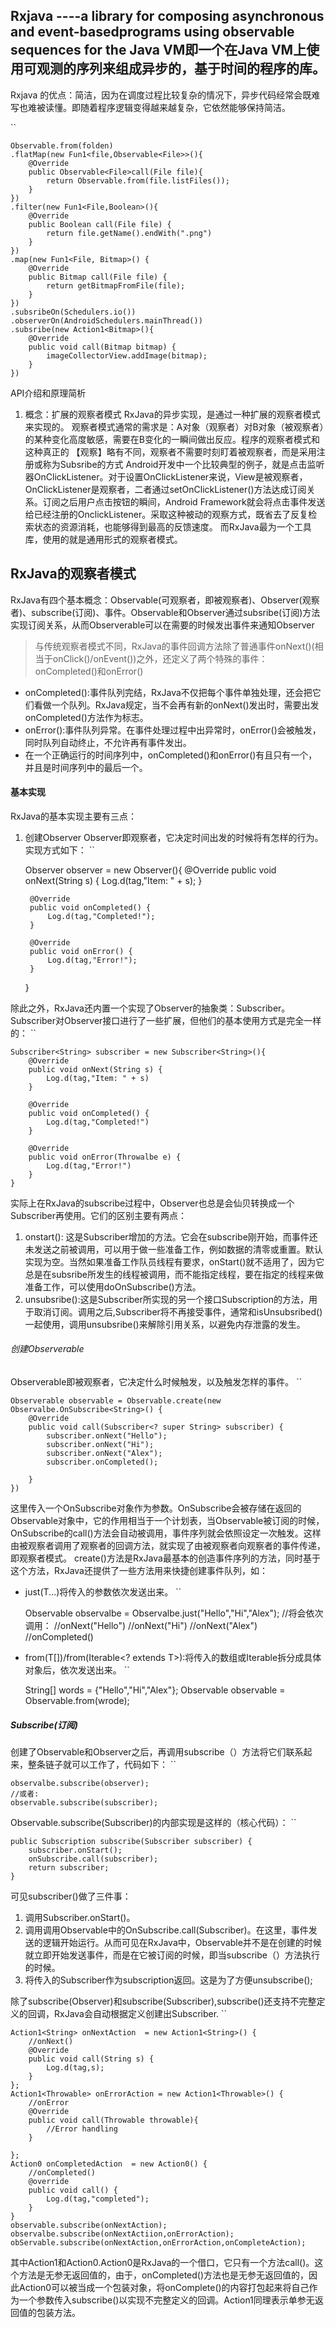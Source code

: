 ## Rxjava ----a library for composing asynchronous and event-basedprograms using observable sequences for the Java VM即一个在Java VM上使用可观测的序列来组成异步的，基于时间的程序的库。
Rxjava 的优点：简洁，因为在调度过程比较复杂的情况下，异步代码经常会既难写也难被读懂。即随着程序逻辑变得越来越复杂，它依然能够保持简洁。

`` 

	Observable.from(folden)
	.flatMap(new Fun1<file,Observable<File>>(){
		@Override
		public Observable<File>call(File file){
			return Observable.from(file.listFiles());
		}
	})
	.filter(new Fun1<File,Boolean>(){
		@Override
		public Boolean call(File file) {
			return file.getName().endWith(".png")
		}
	})
	.map(new Fun1<File, Bitmap>() {
		@Override
		public Bitmap call(File file) {
			return getBitmapFromFile(file);
		}
	})
	.subsribeOn(Schedulers.io())
	.observerOn(AndroidSchedulers.mainThread())
	.subsribe(new Action1<Bitmap>(){
		@Override
		public void call(Bitmap bitmap) {
			imageCollectorView.addImage(bitmap);
		}
	})

API介绍和原理简析
1. 概念：扩展的观察者模式
RxJava的异步实现，是通过一种扩展的观察者模式来实现的。
观察者模式通常的需求是：A对象（观察者）对B对象（被观察者）的某种变化高度敏感，需要在B变化的一瞬间做出反应。程序的观察者模式和这种真正的
【观察】略有不同，观察者不需要时刻盯着被观察者，而是采用注册或称为Subsribe的方式
Android开发中一个比较典型的例子，就是点击监听器OnClickListener。对于设置OnClickListener来说，View是被观察者，OnClickListener是观察者，二者通过setOnClickListener()方法达成订阅关系。订阅之后用户点击按钮的瞬间，Android Framework就会将点击事件发送给已经注册的OnclickListener。采取这种被动的观察方式，既省去了反复检索状态的资源消耗，也能够得到最高的反馈速度。
而RxJava最为一个工具库，使用的就是通用形式的观察者模式。
## RxJava的观察者模式
RxJava有四个基本概念：Observable(可观察者，即被观察者)、Observer(观察者)、subscribe(订阅)、事件。Observable和Observer通过subsribe(订阅)方法实现订阅关系，从而Observerable可以在需要的时候发出事件来通知Observer

> 与传统观察者模式不同，RxJava的事件回调方法除了普通事件onNext()(相当于onClick()/onEvent())之外，还定义了两个特殊的事件：onCompleted()和onError()
* onCompleted():事件队列完结，RxJava不仅把每个事件单独处理，还会把它们看做一个队列。RxJava规定，当不会再有新的onNext()发出时，需要出发onCompleted()方法作为标志。
* onError():事件队列异常。在事件处理过程中出异常时，onError()会被触发，同时队列自动终止，不允许再有事件发出。
* 在一个正确运行的时间序列中，onCompleted()和onError()有且只有一个，并且是时间序列中的最后一个。

#### 基本实现
RxJava的基本实现主要有三点：

1. 创建Observer
Observer即观察者，它决定时间出发的时候将有怎样的行为。实现方式如下：
``

	Observer<String> observer = new Observer<String>(){
		@Override
		public void onNext(String s) {
			Log.d(tag,"Item: " + s);
		}
		
		@Override
		public void onCompleted() {
			Log.d(tag,"Completed!");
		}

		@Override
		public void onError() {
			Log.d(tag,"Error!");
        }
	}


除此之外，RxJava还内置一个实现了Observer的抽象类：Subscriber。Subscriber对Observer接口进行了一些扩展，但他们的基本使用方式是完全一样的：
``

	Subscriber<String> subscriber = new Subscriber<String>(){
		@Override
		public void onNext(String s) {
			Log.d(tag,"Item: " + s)
		}
		
		@Override
		public void onCompleted() {
			Log.d(tag,"Completed!")
		}

		@Override
		public void onError(Throwalbe e) {
			Log.d(tag,"Error!")
		}		
	}


实际上在RxJava的subscribe过程中，Observer也总是会仙贝转换成一个Subscriber再使用。它们的区别主要有两点：

1. onstart(): 这是Subscriber增加的方法。它会在subscribe刚开始，而事件还未发送之前被调用，可以用于做一些准备工作，例如数据的清零或重置。默认实现为空。当然如果准备工作队员线程有要求，onStart()就不适用了，因为它总是在subsribe所发生的线程被调用，而不能指定线程，要在指定的线程来做准备工作，可以使用doOnSubscribe()方法。
2. unsubsribe():这是Subscriber所实现的另一个接口Subscription的方法，用于取消订阅。调用之后,Subscriber将不再接受事件，通常和isUnsubsribed()一起使用，调用unsubsribe()来解除引用关系，以避免内存泄露的发生。


###### 创建Observerable
Observerable即被观察者，它决定什么时候触发，以及触发怎样的事件。
``

	Observerable observable = Observable.create(new Observalbe.OnSubscribe<String>() {
		@Override
		public void call(Subscriber<? super String> subscriber) {
			subscriber.onNext("Hello");
			subscriber.onNext("Hi");
			subscriber.onNext("Alex");
			subscriber.onCompleted();	

		}
	}) 

这里传入一个OnSubscribe对象作为参数。OnSubscribe会被存储在返回的Observable对象中，它的作用相当于一个计划表，当Observable被订阅的时候，OnSubscribe的call()方法会自动被调用，事件序列就会依照设定一次触发。这样由被观察者调用了观察者的回调方法，就实现了由被观察者向观察者的事件传递，即观察者模式。
create()方法是RxJava最基本的创造事件序列的方法，同时基于这个方法，RxJava还提供了一些方法用来快捷创建事件队列，如：

* just(T...)将传入的参数依次发送出来。
``

	Observable observalbe = Observalbe.just("Hello","Hi","Alex");
    //将会依次调用：
	//onNext("Hello")
	//onNext("Hi")
	//onNext("Alex")
	//onCompleted()

* from(T[])/from(Iterable<? extends T>):将传入的数组或Iterable拆分成具体对象后，依次发送出来。
`` 

	String[] words = {"Hello","Hi","Alex"};
	Observable observable = Observable.from(wrode);

##### Subscribe(订阅)
创建了Observable和Observer之后，再调用subscribe（）方法将它们联系起来，整条链子就可以工作了，代码如下：
``

	observalbe.subscribe(observer);
	//或者:
	observable.subscribe(subscriber);

Observable.subscribe(Subscriber)的内部实现是这样的（核心代码）：
``

	public Subscription subscribe(Subscriber subscriber) {
		subscriber.onStart();
		onSubscribe.call(subscriber);
		return subscriber;
	}

可见subscriber()做了三件事：

1. 调用Subscriber.onStart()。
2. 调用调用Observable中的OnSubscribe.call(Subscriber)。在这里，事件发送的逻辑开始运行。从而可见在RxJava中，Observable并不是在创建的时候就立即开始发送事件，而是在它被订阅的时候，即当subscribe（）方法执行的时候。 
3. 将传入的Subscriber作为subscription返回。这是为了方便unsubscribe();

除了subscribe(Observer)和subscribe(Subscriber),subscribe()还支持不完整定义的回调，RxJava会自动根据定义创建出Subscriber.
``

	Action1<String> onNextAction  = new Action1<String>() {
		//onNext()
		@Override
		public void call(String s) {
			Log.d(tag,s);
		}	
	};
	Action1<Throwable> onErrorAction = new Action1<Throwable>() {
		//onError
		@Override
		public void call(Throwable throwable){
			//Error handling
		}

	};
	Action0 onCompletedAction  = new Action0() {
		//onCompleted()
		@override
		public void call() {
			Log.d(tag,"completed");
		}
	}
	observable.subscribe(onNextAction);
	observalbe.subscribe(onNextActiion,onErrorAction);
	obServable.subscribe(onNextAction,onErrorAction,onCompleteAction);

其中Action1和Action0.Action0是RxJava的一个借口，它只有一个方法call()。这个方法是无参无返回值的，由于，onCompleted()方法也是无参无返回值的，因此Action0可以被当成一个包装对象，将onComplete()的内容打包起来将自己作为一个参数传入subscribe()以实现不完整定义的回调。Action1同理表示单参无返回值的包装方法。